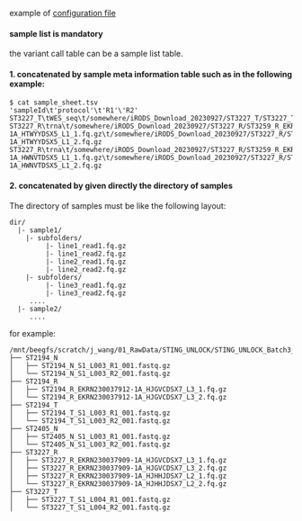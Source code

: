 example of [configuration file](https://github.com/jinxin-wang/Genome_Sequencing_Analysis/blob/andrei_modi_final/workflow/config/concat.yaml)

#### sample list is mandatory
the variant call table can be a sample list table. 

#### 1. concatenated by sample meta information table such as in the following example: 
```
$ cat sample_sheet.tsv
'sampleId\t'protocol'\t'R1'\'R2'
ST3227_T\tWES_seq\t/somewhere/iRODS_Download_20230927/ST3227_T/ST3227_T_S1_L004_R1_001.fastq.gz\t/somewhere/iRODS_Download_20230927/ST3227_T/ST3227_T_S1_L004_R2_001.fastq.gz
ST3227_R\trna\t/somewhere/iRODS_Download_20230927/ST3227_R/ST3259_R_EKRN230016864-1A_HTWYYDSX5_L1_1.fq.gz\t/somewhere/iRODS_Download_20230927/ST3227_R/ST3259_R_EKRN230016864-1A_HTWYYDSX5_L1_2.fq.gz
ST3227_R\trna\t/somewhere/iRODS_Download_20230927/ST3227_R/ST3259_R_EKRN230016864-1A_HWNVTDSX5_L1_1.fq.gz\t/somewhere/iRODS_Download_20230927/ST3227_R/ST3259_R_EKRN230016864-1A_HWNVTDSX5_L1_2.fq.gz
```

#### 2. concatenated by given directly the directory of samples
The directory of samples must be like the following layout: 
```
dir/
  |- sample1/
    |- subfolders/
         |- line1_read1.fq.gz
         |- line1_read2.fq.gz
         |- line2_read1.fq.gz
         |- line2_read2.fq.gz
    |- subfolders/
         |- line3_read1.fq.gz
         |- line3_read2.fq.gz
     ....
  |- sample2/
     ....
```

for example: 
```
/mnt/beegfs/scratch/j_wang/01_RawData/STING_UNLOCK/STING_UNLOCK_Batch3_META/iRODS_Download_20230927/
├── ST2194_N
│   ├── ST2194_N_S1_L003_R1_001.fastq.gz
│   └── ST2194_N_S1_L003_R2_001.fastq.gz
├── ST2194_R
│   ├── ST2194_R_EKRN230037912-1A_HJGVCDSX7_L3_1.fq.gz
│   └── ST2194_R_EKRN230037912-1A_HJGVCDSX7_L3_2.fq.gz
├── ST2194_T
│   ├── ST2194_T_S1_L003_R1_001.fastq.gz
│   └── ST2194_T_S1_L003_R2_001.fastq.gz
├── ST2405_N
│   ├── ST2405_N_S1_L003_R1_001.fastq.gz
│   └── ST2405_N_S1_L003_R2_001.fastq.gz
├── ST3227_R
│   ├── ST3227_R_EKRN230037909-1A_HJGVCDSX7_L3_1.fq.gz
│   ├── ST3227_R_EKRN230037909-1A_HJGVCDSX7_L3_2.fq.gz
│   ├── ST3227_R_EKRN230037909-1A_HJHHJDSX7_L2_1.fq.gz
│   └── ST3227_R_EKRN230037909-1A_HJHHJDSX7_L2_2.fq.gz
├── ST3227_T
│   ├── ST3227_T_S1_L004_R1_001.fastq.gz
│   └── ST3227_T_S1_L004_R2_001.fastq.gz

```
